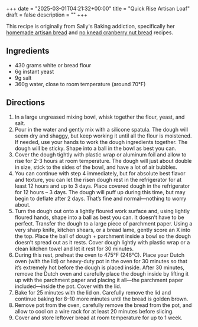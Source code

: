 +++
date = "2025-03-01T04:21:32+00:00"
title = "Quick Rise Artisan Loaf"
draft = false
description = ""
+++

This recipe is originally from Sally's Baking addiction, specifically her [homemade artisan bread](https://sallysbakingaddiction.com/homemade-artisan-bread/) and [no knead cranberry nut bread](https://sallysbakingaddiction.com/no-knead-cranberry-nut-bread/) recipes.

## Ingredients

- 430 grams white or bread flour
- 6g instant yeast
- 9g salt
- 360g water, close to room temperature (around 70°F)

## Directions

1. In a large ungreased mixing bowl, whisk together the flour, yeast, and salt.
1. Pour in the water and gently mix with a silicone spatula. The dough will seem dry and shaggy, but keep working it until all the flour is moistened. If needed, use your hands to work the dough ingredients together. The dough will be sticky. Shape into a ball in the bowl as best you can.
1. Cover the dough tightly with plastic wrap or aluminum foil and allow to rise for 2-3 hours at room temperature. The dough will just about double in size, stick to the sides of the bowl, and have a lot of air bubbles.
1. You can continue with step 4 immediately, but for absolute best flavor and texture, you can let the risen dough rest in the refrigerator for at least 12 hours and up to 3 days. Place covered dough in the refrigerator for 12 hours – 3 days. The dough will puff up during this time, but may begin to deflate after 2 days. That’s fine and normal—nothing to worry about.
1. Turn the dough out onto a lightly floured work surface and, using lightly floured hands, shape into a ball as best you can. It doesn’t have to be perfect. Transfer the dough to a large piece of parchment paper. Using a very sharp knife, kitchen shears, or a bread lame, gently score an X into the top. Place the ball of dough + parchment inside a bowl so the dough doesn’t spread out as it rests. Cover dough lightly with plastic wrap or a clean kitchen towel and let it rest for 30 minutes.
1. During this rest, preheat the oven to 475°F (246°C). Place your Dutch oven (with the lid) or heavy-duty pot in the oven for 30 minutes so that it’s extremely hot before the dough is placed inside. After 30 minutes, remove the Dutch oven and carefully place the dough inside by lifting it up with the parchment paper and placing it all—the parchment paper included—inside the pot. Cover with the lid.
1. Bake for 25 minutes with the lid on. Carefully remove the lid and continue baking for 8–10 more minutes until the bread is golden brown.
1. Remove pot from the oven, carefully remove the bread from the pot, and allow to cool on a wire rack for at least 20 minutes before slicing.
1. Cover and store leftover bread at room temperature for up to 1 week.
